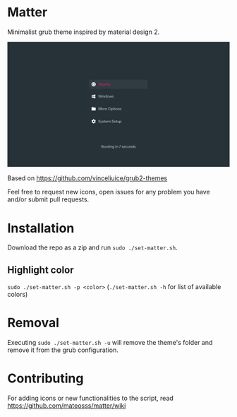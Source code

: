 # Matter

Minimalist grub theme inspired by material design 2.

![Matter Grub](demo.png)

Based on https://github.com/vinceliuice/grub2-themes

Feel free to request new icons, open issues for any problem you have
and/or submit pull requests.

# Installation

Download the repo as a zip and run `sudo ./set-matter.sh`.

## Highlight color

`sudo ./set-matter.sh -p <color>` (`./set-matter.sh -h` for list of available
colors)

# Removal

Executing `sudo ./set-matter.sh -u` will remove the theme's folder and remove it from the grub configuration. 

# Contributing

For adding icons or new functionalities to the script, read
https://github.com/mateosss/matter/wiki
